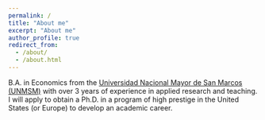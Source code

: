 ```yaml
---
permalink: /
title: "About me"
excerpt: "About me"
author_profile: true
redirect_from: 
  - /about/
  - /about.html
---
```


B.A. in Economics from the [Universidad Nacional Mayor de San Marcos (UNMSM)](https://www.unmsm.edu.pe/la-universidad/historia#linea/) 
with over 3 years of experience in applied research and teaching. I will apply to obtain a Ph.D. in a program of high prestige in the United States (or Europe) to develop an academic career.

